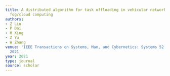 ```yaml
---
title: A distributed algorithm for task offloading in vehicular networks with hybrid
  fog/cloud computing
authors:
- Z Liu
- P Dai
- H Xing
- Z Yu
- W Zhang
venue: 'IEEE Transactions on Systems, Man, and Cybernetics: Systems 52 (7), 4388-4401,
  2021'
year: 2021
type: journal
source: scholar
---
```

